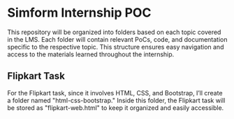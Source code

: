 # Simform Internship POC

This repository will be organized into folders based on each topic covered in the LMS. Each folder will contain relevant PoCs, code, and documentation specific to the respective topic. This structure ensures easy navigation and access to the materials learned throughout the internship.



## Flipkart Task


For the Flipkart task, since it involves HTML, CSS, and Bootstrap, I’ll create a folder named "html-css-bootstrap." Inside this folder, the Flipkart task will be stored as "flipkart-web.html" to keep it organized and easily accessible.